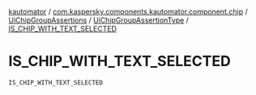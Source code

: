 [kautomator](../../../index.md) / [com.kaspersky.components.kautomator.component.chip](../../index.md) / [UiChipGroupAssertions](../index.md) / [UiChipGroupAssertionType](index.md) / [IS_CHIP_WITH_TEXT_SELECTED](./-i-s_-c-h-i-p_-w-i-t-h_-t-e-x-t_-s-e-l-e-c-t-e-d.md)

# IS_CHIP_WITH_TEXT_SELECTED

`IS_CHIP_WITH_TEXT_SELECTED`